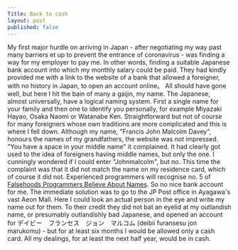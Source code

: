 ```yaml
---
Title: Back to cash
layout: post
published: false
---
```

My first major hurdle on arriving in Japan - after negotiating my way past many barriers et up to prevent the entrance of coronavirus - was finding a way for my employer to pay me. In other words, finding a suitable Japanese bank account into which my monthly salary could be paid. They had kindly provided me with a link to the website of a bank that allowed a foreigner, with no history in Japan, to open an account online。
All should have gone well, but here I hit the bain of many a gaijin, my name. The Japanese, almost universally, have a logical naming system. First a single name for your family and then one to identify you personally, for example Miyazaki Hayao, Osaka Naomi or Watanabe Ken. Straightforward but not of course for many foreigners whose own traditions are more complicated and this is where I fell down.
Although my name, "Francis John Malcolm Davey", honours the names of my grandfathers, the website was not impressed. "You have a space in your middle name" it complained. It had clearly got used to the idea of foreigners having middle names, but only the one. I cunningly wondered if I could enter "Johnmalcolm", but no. This time the complaint was that it did not match the name on my residence card, which of course it did not. Experienced programmers will recognise no. 5 of [Falsehoods Programmers Believe About Names](kalzumeus.com/2010/06/17/falsehoods-programmers-believe-about-names/). So no nice bank account for me.
The immediate solution was to go to the JP Post office in Ayagawa's vast Aeon Mall. Here I could look an actual person in the eye and write my name out for them. To their credit they did not bat an eyelid at my outlandish name, or presumably outlandishly bad Japanese, and opened an account for デイビー　フランセス　ジョン　マルコム (deibii furansesu jon marukomu) - but for at least six months I would be allowed only a cash card. All my dealings, for at least the next half year, would be in cash.
